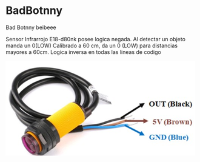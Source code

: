 # BadBotnny
Bad Botnny beibeee

Sensor Infrarrojo E18-d80nk posee logica negada. Al detectar un objeto manda un 0(LOW)
Calibrado a 60 cm, da un 0 (LOW) para distancias mayores a 60cm.
Logica inversa en todas las lineas de codigo

![](https://github.com/MickGomez/BadBotnny/blob/main/infra.jpg)
